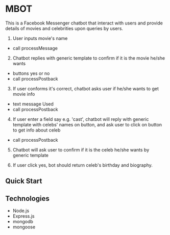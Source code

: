 # MBOT

This is a Facebook Messenger chatbot that interact with users and provide details of movies and celebrities upon queries by users.

1. User inputs movie's name
- call processMessage

2. Chatbot replies with generic template to confirm if it is the movie he/she wants
- buttons yes or no
- call processPostback

3. If user conforms it's correct, chatbot asks user if he/she wants to get movie info
- text message Used
- call processPostback

4. If user enter a field say e.g. 'cast', chatbot will reply with generic template with celebs' names on button, and ask user to click on button to get info about celeb
- call processPostback

5. Chatbot will ask user to confirm if it is the celeb he/she wants by generic template

6. If user click yes, bot should return celeb's birthday and biography.


## Quick Start

## Technologies

- Node.js
- Express.js
- mongodb
- mongoose

